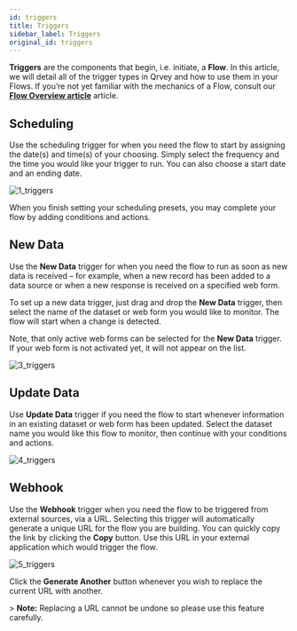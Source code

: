 ```yaml
---
id: triggers
title: Triggers
sidebar_label: Triggers
original_id: triggers
---
```

<div style={{textAlign: "justify"}}>

**Triggers** are the components that begin, i.e. initiate, a **Flow**. In this article, we will detail all of the trigger types in Qrvey and how to use them in your Flows. If you’re not yet familiar with the mechanics of a Flow, consult our **<a href="http://uidoc.qrvey.com.s3-website-us-east-1.amazonaws.com/docs/ui-docs/automation/flows/#flows">Flow Overview article</a>** article.

## Scheduling

Use the scheduling trigger for when you need the flow to start by assigning the date(s) and time(s) of your choosing. Simply select the frequency and the time you would like your trigger to run. You can also choose a start date and an ending date.

![1_triggers](https://s3.amazonaws.com/cdn.qrvey.com/documentation_assets/ui-docs/automation/3.4.6.2_triggers/1_triggers.png#thumbnail)

When you finish setting your scheduling presets, you may complete your flow by adding conditions and actions.

## New Data

Use the **New Data** trigger for when you need the flow to run as soon as new data is received – for example, when a new record has been added to a data source or when a new response is received on a specified web form.

To set up a new data trigger, just drag and drop the **New Data** trigger, then select the name of the dataset or web form you would like to monitor. The flow will start when a change is detected.

Note, that only active web forms can be selected for the **New Data** trigger. If your web form is not activated yet, it will not appear on the list.

![3_triggers](https://s3.amazonaws.com/cdn.qrvey.com/documentation_assets/ui-docs/automation/3.4.6.2_triggers/3_triggers.png#thumbnail)

## Update Data

Use **Update Data** trigger if you need the flow to start whenever information in an existing dataset or web form has been updated. Select the dataset name you would like this flow to monitor, then continue with your conditions and actions. 

![4_triggers](https://s3.amazonaws.com/cdn.qrvey.com/documentation_assets/ui-docs/automation/3.4.6.2_triggers/4_triggers.png#thumbnail)

## Webhook

Use the **Webhook** trigger when you need the flow to be triggered from external sources, via a URL. Selecting this trigger will automatically generate a unique URL for the flow you are building. You can quickly copy the link by clicking the **Copy** button. Use this URL in your external application which would trigger the flow.

![5_triggers](https://s3.amazonaws.com/cdn.qrvey.com/documentation_assets/ui-docs/automation/3.4.6.2_triggers/5_triggers.png#thumbnail)

Click the **Generate Another** button whenever you wish to replace the current URL with another. 

&gt; **Note:** Replacing a URL cannot be undone so please use this feature carefully.
</div>